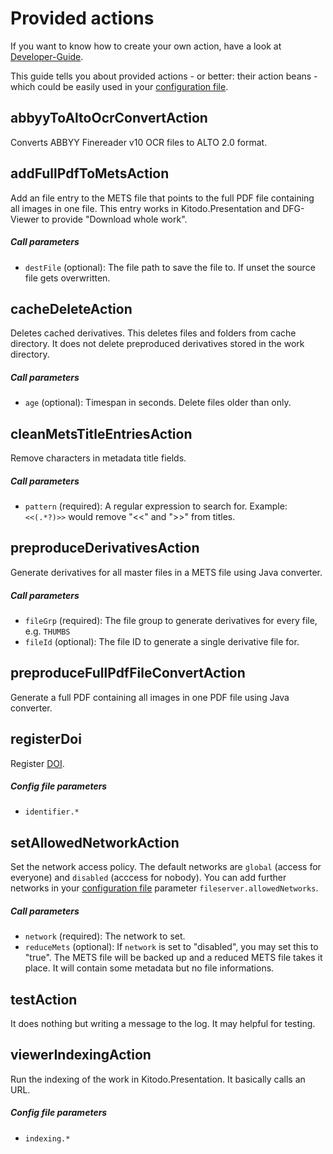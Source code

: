 # Provided actions

If you want to know how to create your own action, have a look at [Developer-Guide](Developer-Guide.md#Actions).

This guide tells you about provided actions - or better: their action beans - which could be easily used in your [configuration file](Configuration-file.md).

## abbyyToAltoOcrConvertAction

Converts ABBYY Finereader v10 OCR files to ALTO 2.0 format.

## addFullPdfToMetsAction

Add an file entry to the METS file that points to the full PDF file containing all images in one file. This entry works in Kitodo.Presentation and DFG-Viewer to provide "Download whole work".

##### Call parameters

- `destFile` (optional): The file path to save the file to. If unset the source file gets overwritten.

## cacheDeleteAction

Deletes cached derivatives. This deletes files and folders from cache directory. It does not delete preproduced derivatives stored in the work directory.

##### Call parameters

- `age` (optional): Timespan in seconds. Delete files older than <age> only.

## cleanMetsTitleEntriesAction

Remove characters in metadata title fields.

##### Call parameters

- `pattern` (required): A regular expression to search for. Example: `<<(.*?)>>` would remove "<<" and ">>" from titles.

## preproduceDerivativesAction

Generate derivatives for all master files in a METS file using Java converter.

##### Call parameters

- `fileGrp` (required): The file group to generate derivatives for every file, e.g. `THUMBS`
- `fileId` (optional): The file ID to generate a single derivative file for.

## preproduceFullPdfFileConvertAction

Generate a full PDF containing all images in one PDF file using Java converter.

## registerDoi

Register [DOI](https://de.wikipedia.org/wiki/Digital_Object_Identifier).

##### Config file parameters

- `identifier.*`

## setAllowedNetworkAction

Set the network access policy. The default networks are `global` (access for everyone) and `disabled` (acccess for nobody). You can add further networks in your [configuration file](Configuration-file.md) parameter `fileserver.allowedNetworks`.

##### Call parameters

- `network` (required): The network to set.
- `reduceMets` (optional): If `network` is set to "disabled", you may set this to "true". The METS file will be backed up and a reduced METS file takes it place. It will contain some metadata but no file informations.

## testAction

It does nothing but writing a message to the log. It may helpful for testing.

## viewerIndexingAction

Run the indexing of the work in Kitodo.Presentation. It basically calls an URL.

##### Config file parameters

- `indexing.*`
